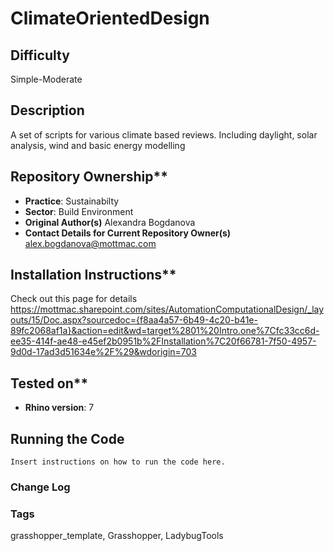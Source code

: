 # ClimateOrientedDesign

## Difficulty 
Simple-Moderate

## Description 
A set of scripts for various climate based reviews. Including daylight, solar analysis, wind and basic energy modelling

## Repository Ownership**
* **Practice**: Sustainabilty
* **Sector**: Build Environment
* **Original Author(s)** Alexandra Bogdanova
* **Contact Details for Current Repository Owner(s)** alex.bogdanova@mottmac.com

## Installation Instructions**
Check out this page for details 
https://mottmac.sharepoint.com/sites/AutomationComputationalDesign/_layouts/15/Doc.aspx?sourcedoc={f8aa4a57-6b49-4c20-b41e-89fc2068af1a}&action=edit&wd=target%2801%20Intro.one%7Cfc33cc6d-ee35-414f-ae48-e45ef2b0951b%2FInstallation%7C20f66781-7f50-4957-9d0d-17ad3d51634e%2F%29&wdorigin=703

## Tested on**
* **Rhino version**: 7

## Running the Code
 ```
Insert instructions on how to run the code here.

```
### Change Log 

### Tags 
grasshopper_template, Grasshopper, LadybugTools

